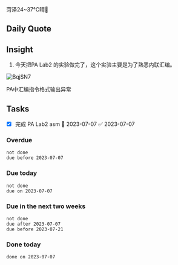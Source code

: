 菏泽24~37℃晴🔆

## Daily Quote

## Insight

1. 今天把PA Lab2 的实验做完了，这个实验主要是为了熟悉内联汇编。

![BqjSN7](https://picture-suyifan.oss-cn-shenzhen.aliyuncs.com/uPic/BqjSN7.png)

PA中汇编指令格式输出异常
## Tasks

- [x] 完成 PA Lab2 asm 📅 2023-07-07 ✅ 2023-07-07

### Overdue
```tasks
not done
due before 2023-07-07
```

### Due today
```tasks
not done
due on 2023-07-07
```

### Due in the next two weeks
```tasks
not done
due after 2023-07-07
due before 2023-07-21
```

### Done today
```tasks
done on 2023-07-07
```
